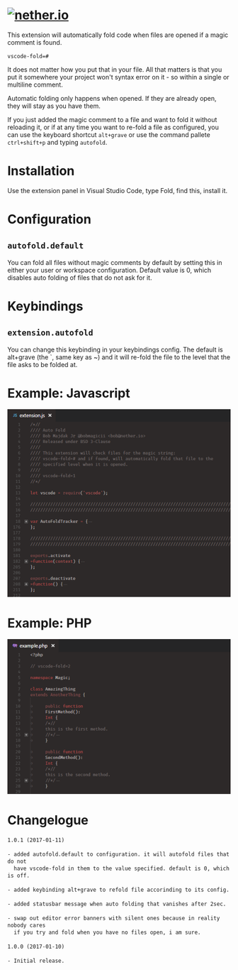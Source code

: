 # [![nether.io](https://img.shields.io/badge/Auto%20Fold-%20Visual%20Studio%20Marketplace-007ACC.svg)](http://nether.io/)

This extension will automatically fold code when files are opened if a magic
comment is found.

	vscode-fold=#

It does not matter how you put that in your file. All that matters is that you
put it somewhere your project won't syntax error on it - so within a single
or multiline comment.

Automatic folding only happens when opened. If they are already open, they will
stay as you have them.

If you just added the magic comment to a file and want to fold it without
reloading it, or if at any time you want to re-fold a file as configured, you
can use the keyboard shortcut `alt+grave` or use the command pallete
`ctrl+shift+p` and typing `autofold`.

# Installation

Use the extension panel in Visual Studio Code, type Fold, find this, install it.

# Configuration

## `autofold.default`

You can fold all files without magic comments by default by setting this in
either your user or workspace configuration. Default value is 0, which disables
auto folding of files that do not ask for it.

# Keybindings

## `extension.autofold`

You can change this keybinding in your keybindings config. The default is
alt+grave (the `, same key as ~) and it will re-fold the file to the level that
the file asks to be folded at.

# Example: Javascript

![Javascript](images/example-js.png)

# Example: PHP

![Javascript](images/example-php.png)

# Changelogue

```
1.0.1 (2017-01-11)

- added autofold.default to configuration. it will autofold files that do not
  have vscode-fold in them to the value specified. default is 0, which is off.

- added keybinding alt+grave to refold file accorinding to its config.

- added statusbar message when auto folding that vanishes after 2sec.

- swap out editor error banners with silent ones because in reality nobody cares
  if you try and fold when you have no files open, i am sure.

1.0.0 (2017-01-10)

- Initial release.
```
